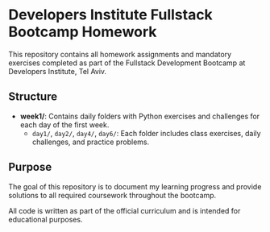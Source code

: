 

# Developers Institute Fullstack Bootcamp Homework

This repository contains all homework assignments and mandatory exercises completed as part of the Fullstack Development Bootcamp at Developers Institute, Tel Aviv.

## Structure

- **week1/**: Contains daily folders with Python exercises and challenges for each day of the first week.
	- `day1/`, `day2/`, `day4/`, `day6/`: Each folder includes class exercises, daily challenges, and practice problems.

## Purpose

The goal of this repository is to document my learning progress and provide solutions to all required coursework throughout the bootcamp.

All code is written as part of the official curriculum and is intended for educational purposes.

